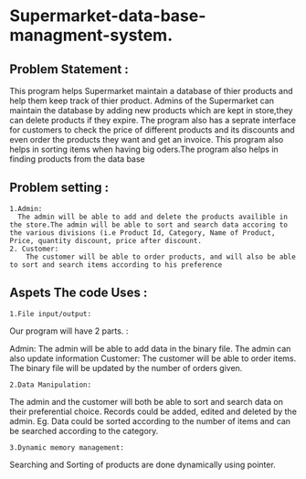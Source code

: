 # Supermarket-data-base-managment-system.
## Problem Statement :
This program helps Supermarket maintain a database of thier products and help them keep track of thier product.
Admins of the Supermarket can maintain the database by adding new products which are kept in store,they can delete products if they expire.
The program also has a seprate interface for customers to check the price of different products and its discounts and even order the products they want and get an invoice.
This program also helps in sorting items when having big oders.The program also helps in finding products from the data base
    
## Problem setting :
    1.Admin:
      The admin will be able to add and delete the products availible in the store.The admin will be able to sort and search data accoring to the various divisions (i.e Product Id, Category, Name of Product, Price, quantity discount, price after discount. 
    2. Customer:
        The customer will be able to order products, and will also be able to sort and search items according to his preference 
        
 ## Aspets The code Uses :
    1.File input/output:
Our program will have 2 parts. :

Admin: The admin will be able to add data in the binary file. The admin can also update information 
Customer: The customer will be able to order items. The binary file will be updated by the number of orders given.

    2.Data Manipulation: 
The admin and the customer will both be able to sort and search data on their preferential choice. Records could be added, edited and deleted by the admin.
Eg. Data could be sorted according to the number of items and can be searched according to the category.

    3.Dynamic memory management:
Searching and Sorting of products are done dynamically using pointer.
